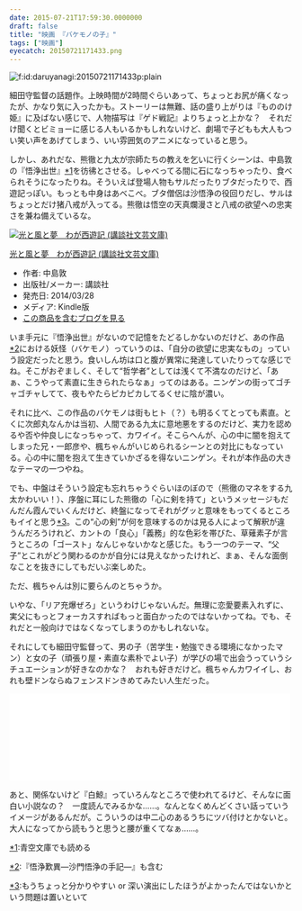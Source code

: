 ```yaml
---
date: 2015-07-21T17:59:30.0000000
draft: false
title: "映画 『バケモノの子』"
tags: ["映画"]
eyecatch: 20150721171433.png
---
```

<p><span itemscope itemtype="http://schema.org/Photograph"><img src="20150721171433.png" alt="f:id:daruyanagi:20150721171433p:plain" title="f:id:daruyanagi:20150721171433p:plain" class="hatena-fotolife" itemprop="image"></span></p><p>細田守監督の話題作。上映時間が2時間ぐらいあって、ちょっとお尻が痛くなったが、かなり気に入ったかも。ストーリーは無難、話の盛り上がりは『もののけ姫』に及ばない感じで、人物描写は『ゲド戦記』よりちょっと上かな？　それだけ聞くとビミョーに感じる人もいるかもしれないけど、劇場で子どもも大人もつい笑い声をあげてしまう、いい雰囲気のアニメになっていると思う。</p><p>しかし、あれだな、熊徹と九太が宗師たちの教えを乞いに行くシーンは、中島敦の『悟浄出世』<a href="#f-2df4a0ff" name="fn-2df4a0ff" title="青空文庫でも読める">*1</a>を彷彿とさせる。しゃべってる間に石になっちゃったり、食べられそうになったりね。そういえば登場人物もサルだったりブタだったりで、西遊記っぽい。もっとも中身はあべこべ。ブタ僧侶は沙悟浄の役回りだし、サルはちょっとだけ猪八戒が入ってる。熊徹は悟空の天真爛漫さと八戒の欲望への忠実さを兼ね備えているな。</p><p><div class="hatena-asin-detail"><a href="http://www.amazon.co.jp/exec/obidos/ASIN/B00J4GE71Y/bestylesnet-22/"><img src="http://ecx.images-amazon.com/images/I/41TDat3G0PL._SL160_.jpg" class="hatena-asin-detail-image" alt="光と風と夢　わが西遊記 (講談社文芸文庫)" title="光と風と夢　わが西遊記 (講談社文芸文庫)"></a><div class="hatena-asin-detail-info"><p class="hatena-asin-detail-title"><a href="http://www.amazon.co.jp/exec/obidos/ASIN/B00J4GE71Y/bestylesnet-22/">光と風と夢　わが西遊記 (講談社文芸文庫)</a></p><ul><li><span class="hatena-asin-detail-label">作者:</span> 中島敦</li><li><span class="hatena-asin-detail-label">出版社/メーカー:</span> 講談社</li><li><span class="hatena-asin-detail-label">発売日:</span> 2014/03/28</li><li><span class="hatena-asin-detail-label">メディア:</span> Kindle版</li><li><a href="http://d.hatena.ne.jp/asin/B00J4GE71Y/bestylesnet-22" target="_blank">この商品を含むブログを見る</a></li></ul></div><div class="hatena-asin-detail-foot"></div></div></p><p>いま手元に『悟浄出世』がないので記憶をたどるしかないのだけど、あの作品<a href="#f-99466e39" name="fn-99466e39" title="『悟浄歎異―沙門悟浄の手記―』も含む">*2</a>における妖怪（バケモノ）っていうのは、「自分の欲望に忠実なもの」っていう設定だったと思う。食いしん坊は口と腹が異常に発達していたりってな感じでね。そこがおぞましく、そして“哲学者”としては浅くて不満なのだけど、「あぁ、こうやって素直に生きられたらなぁ」ってのはある。ニンゲンの街ってゴチャゴチャしてて、夜もやたらピカピカしてるくせに陰が濃い。</p><p>それに比べ、この作品のバケモノは街もヒト（？）も明るくてとっても素直。とくに次郎丸なんかは当初、人間である九太に意地悪をするのだけど、実力を認めるや否や仲良しになっちゃって、カワイイ。そこらへんが、心の中に闇を抱えてしまった兄・一郎彦や、楓ちゃんがいじめられるシーンとの対比にもなっている。心の中に闇を抱えて生きていかざるを得ないニンゲン。それが本作品の大きなテーマの一つやね。</p><p>でも、中盤はそういう設定も忘れちゃうぐらいほのぼので（熊徹のマネをする九太かわいい！）、序盤に耳にした熊徹の「心に剣を持て」というメッセージもだんだん霞んでいくんだけど、終盤になってそれがグッと意味をもってくるところもイイと思う<a href="#f-72a3fb16" name="fn-72a3fb16" title="もうちょっと分かりやすい or 深い演出にしたほうがよかったんではないかという問題は置いといて">*3</a>。この“心の剣”が何を意味するのかは見る人によって解釈が違うんだろうけれど、カントの「良心」「義務」的な色彩を帯びた、草薙素子が言うところの「ゴースト」なんじゃないかなと感じた。もう一つのテーマ、“父子”とこれがどう関わるのかが自分には見えなかったけれど、まぁ、そんな面倒なことを抜きにしてもだいぶ楽しめた。</p><p>ただ、楓ちゃんは別に要らんのとちゃうか。</p><p>いやな、「リア充爆ぜろ」というわけじゃないんだ。無理に恋愛要素入れずに、実父にもっとフォーカスすればもっと面白かったのではないかってね。でも、それだと一般向けではなくなってしまうのかもしれないな。</p><p>それにしても細田守監督って、男の子（苦学生・勉強できる環境になかったマン）と女の子（頑張り屋・素直な素朴でよい子）が学びの場で出会うっていうシチュエーションが好きなのかな？　おれも好きだけど。楓ちゃんカワイイし、おれも壁ドンならぬフェンスドンきめてみたい人生だった。</p><p><iframe src="//hatenablog-parts.com/embed?url=http%3A%2F%2Fwww.bakemono-no-ko.jp%2F" title="「バケモノの子」公式サイト" class="embed-card embed-webcard" scrolling="no" frameborder="0" style="display: block; width: 100%; height: 155px; max-width: 500px; margin: 10px 0px;"><a href="http://www.bakemono-no-ko.jp/">「バケモノの子」公式サイト</a></iframe></p><p>あと、関係ないけど『白鯨』っていろんなところで使われてるけど、そんなに面白い小説なの？　一度読んでみるかな……。なんとなくめんどくさい話っていうイメージがあるんだが。こういうのは中二心のあるうちにツバ付けとかないと。大人になってから読もうと思うと腰が重くてなぁ……。</p>
<div class="footnote">
<p class="footnote"><a href="#fn-2df4a0ff" name="f-2df4a0ff" class="footnote-number">*1</a><span class="footnote-delimiter">:</span><span class="footnote-text">青空文庫でも読める</span></p>
<p class="footnote"><a href="#fn-99466e39" name="f-99466e39" class="footnote-number">*2</a><span class="footnote-delimiter">:</span><span class="footnote-text">『悟浄歎異―沙門悟浄の手記―』も含む</span></p>
<p class="footnote"><a href="#fn-72a3fb16" name="f-72a3fb16" class="footnote-number">*3</a><span class="footnote-delimiter">:</span><span class="footnote-text">もうちょっと分かりやすい or 深い演出にしたほうがよかったんではないかという問題は置いといて</span></p>
</div>